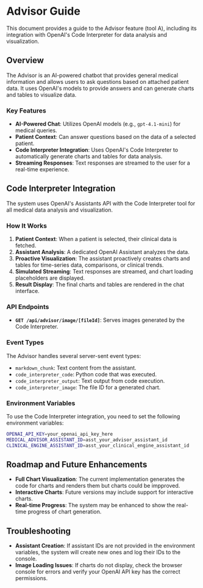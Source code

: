 # Advisor Guide

This document provides a guide to the Advisor feature (tool A), including its integration with OpenAI's Code Interpreter for data analysis and visualization.

## Overview

The Advisor is an AI-powered chatbot that provides general medical information and allows users to ask questions based on attached patient data. It uses OpenAI's models to provide answers and can generate charts and tables to visualize data.

### Key Features

- **AI-Powered Chat**: Utilizes OpenAI models (e.g., `gpt-4.1-mini`) for medical queries.
- **Patient Context**: Can answer questions based on the data of a selected patient.
- **Code Interpreter Integration**: Uses OpenAI's Code Interpreter to automatically generate charts and tables for data analysis.
- **Streaming Responses**: Text responses are streamed to the user for a real-time experience.

## Code Interpreter Integration

The system uses OpenAI's Assistants API with the Code Interpreter tool for all medical data analysis and visualization.

### How It Works

1.  **Patient Context**: When a patient is selected, their clinical data is fetched.
2.  **Assistant Analysis**: A dedicated OpenAI Assistant analyzes the data.
3.  **Proactive Visualization**: The assistant proactively creates charts and tables for time-series data, comparisons, or clinical trends.
4.  **Simulated Streaming**: Text responses are streamed, and chart loading placeholders are displayed.
5.  **Result Display**: The final charts and tables are rendered in the chat interface.

### API Endpoints

-   **`GET /api/advisor/image/[fileId]`**: Serves images generated by the Code Interpreter.

### Event Types

The Advisor handles several server-sent event types:
- `markdown_chunk`: Text content from the assistant.
- `code_interpreter_code`: Python code that was executed.
- `code_interpreter_output`: Text output from code execution.
- `code_interpreter_image`: The file ID for a generated chart.

### Environment Variables

To use the Code Interpreter integration, you need to set the following environment variables:

```bash
OPENAI_API_KEY=your_openai_api_key_here
MEDICAL_ADVISOR_ASSISTANT_ID=asst_your_advisor_assistant_id
CLINICAL_ENGINE_ASSISTANT_ID=asst_your_clinical_engine_assistant_id
```

## Roadmap and Future Enhancements

- **Full Chart Visualization**: The current implementation generates the code for charts and renders them but charts could be impproved.
- **Interactive Charts**: Future versions may include support for interactive charts.
- **Real-time Progress**: The system may be enhanced to show the real-time progress of chart generation.

## Troubleshooting

- **Assistant Creation**: If assistant IDs are not provided in the environment variables, the system will create new ones and log their IDs to the console.
- **Image Loading Issues**: If charts do not display, check the browser console for errors and verify your OpenAI API key has the correct permissions. 